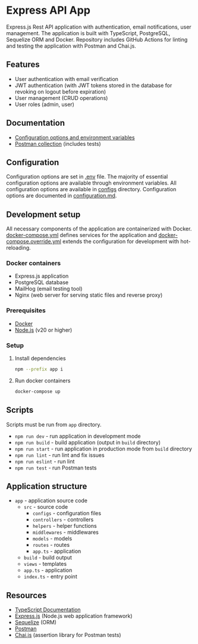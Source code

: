 # Express API App

Express.js Rest API application with authentication, email notifications, user management. 
The application is built with TypeScript, PostgreSQL, Sequelize ORM and Docker. 
Repository includes GitHub Actions for linting and testing the application with Postman and Chai.js.

## Features

- User authentication with email verification
- JWT authentication (with JWT tokens stored in the database for revoking on logout before expiration)
- User management (CRUD operations)
- User roles (admin, user)

## Documentation

  - [Configuration options and environment variables](./configuration.md)
  - [Postman collection](./postman) (includes tests)

## Configuration

Configuration options are set in [.env](.env) file.
The majority of essential configuration options are available through environment variables. 
All configuration options are available in [configs](app/src/configs) directory.
Configuration options are documented in [configuration.md](./configuration.md).

## Development setup

All necessary components of the application are containerized with Docker.
[docker-compose.yml](docker-compose.yml) defines services for the application 
and [docker-compose.override.yml](docker-compose.override.yml) extends the configuration for development with hot-reloading.

### Docker containers

- Express.js application
- PostgreSQL database
- MailHog (email testing tool)
- Nginx (web server for serving static files and reverse proxy)

### Prerequisites

  - [Docker](https://docs.docker.com/get-docker/)
  - [Node.js](https://nodejs.org/en/download/) (v20 or higher)

### Setup
   
1. Install dependencies

    ```bash
    npm --prefix app i
    ```
   
3. Run docker containers

    ```bash
    docker-compose up
    ```

## Scripts

Scripts must be run from `app` directory.

- `npm run dev` - run application in development mode
- `npm run build` - build application (output in `build` directory)
- `npm run start` - run application in production mode from `build` directory
- `npm run lint` - run lint and fix issues
- `npm run eslint` - run lint
- `npm run test` - run Postman tests

## Application structure

- `app` - application source code
  - `src` - source code
    - `configs` - configuration files
    - `controllers` - controllers
    - `helpers` - helper functions
    - `middlewares` - middlewares
    - `models` - models
    - `routes` - routes
    - `app.ts` - application
  - `build` - build output
  - `views` - templates
  - `app.ts` - application
  - `index.ts` - entry point

## Resources
- [TypeScript Documentation](https://www.typescriptlang.org/docs/)
- [Express.js](https://expressjs.com/) (Node.js web application framework)
- [Sequelize](https://sequelize.org/) (ORM)
- [Postman](https://www.postman.com/)
- [Chai.js](https://www.chaijs.com/) (assertion library for Postman tests)
